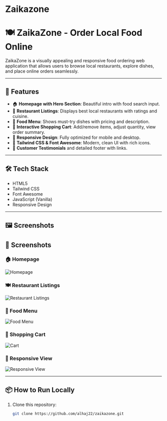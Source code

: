 # Zaikazone
# 🍽️ ZaikaZone - Order Local Food Online

ZaikaZone is a visually appealing and responsive food ordering web application that allows users to browse local restaurants, explore dishes, and place online orders seamlessly.

---

## 🚀 Features

- 🏠 **Homepage with Hero Section**: Beautiful intro with food search input.
- 🧾 **Restaurant Listings**: Displays best local restaurants with ratings and cuisine.
- 🍛 **Food Menu**: Shows must-try dishes with pricing and description.
- 🛒 **Interactive Shopping Cart**: Add/remove items, adjust quantity, view order summary.
- 📱 **Responsive Design**: Fully optimized for mobile and desktop.
- 🌙 **Tailwind CSS & Font Awesome**: Modern, clean UI with rich icons.
- 💬 **Customer Testimonials** and detailed footer with links.

---

## 🛠️ Tech Stack

- HTML5
- Tailwind CSS
- Font Awesome
- JavaScript (Vanilla)
- Responsive Design

---

## 🖼️ Screenshots
## 📸 Screenshots

### 🏠 Homepage
![Homepage](Desktop/screenshort-1.png)

### 🍽️ Restaurant Listings
![Restaurant Listings](screenshort-2.png)

### 🍛 Food Menu
![Food Menu](screenshort-3.png)

### 🛒 Shopping Cart
![Cart](screenshort-4.png)

### 📱 Responsive View
![Responsive View](screenshort-5.png)

---

## 📦 How to Run Locally

1. Clone this repository:
   ```bash
   git clone https://github.com/alhaj22/zaikazone.git
